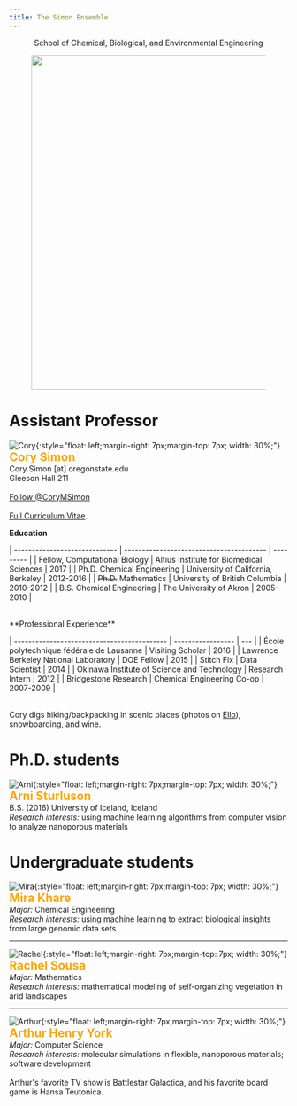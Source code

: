 ```yaml
---
title: The Simon Ensemble
---
```

<style>
pplnames {
    color: orange;
    font-size: 190%;
    font-weight: bold;
}

titlez {
    font-weight: bold;
    font-size: 150%;
}
</style>

<center>
  School of Chemical, Biological, and Environmental Engineering<br>
</center>

<figure>
    <center>
    <img src="../images/osu_logo.jpg" alt="" style="width:604px">
    </center>
</figure>

# Assistant Professor

![Cory](photos/cory.jpg){:style="float: left;margin-right: 7px;margin-top: 7px; width: 30%;"}
<span style="color:orange; font-weight: bold; font-size: 150%;">Cory Simon</span><br>
Cory.Simon [at] oregonstate.edu<br>
Gleeson Hall 211<br><br>
<a href="https://twitter.com/CoryMSimon" data-size="large" class="twitter-follow-button" data-show-count="false">Follow @CoryMSimon</a><script async src="//platform.twitter.com/widgets.js" charset="utf-8"></script><br><br>
<a href="{{ site.url }}/CorySimonCV.pdf">Full Curriculum Vitae</a>.<br>
<div style="clear: both;"></div>

**Education**

| ----------------------------- | ---------------------------------------- | --------- |
| Fellow, Computational Biology | Altius Institute for Biomedical Sciences | 2017      |
| Ph.D. Chemical Engineering    | University of California, Berkeley       | 2012-2016 |
| <s>Ph.D.</s> Mathematics      | University of British Columbia           | 2010-2012 |
| B.S. Chemical Engineering     | The University of Akron                  | 2005-2010 |

<br>
**Professional Experience**

| ------------------------------------------- | ----------------- | --- |
| École polytechnique fédérale de Lausanne    | Visiting Scholar | 2016 |
| Lawrence Berkeley National Laboratory       | DOE Fellow | 2015 |
| Stitch Fix                                  | Data Scientist | 2014 |
| Okinawa Institute of Science and Technology | Research Intern | 2012 |
| Bridgestone Research                        | Chemical Engineering Co-op | 2007-2009 |

<div style="clear: both;"></div>

<br>
Cory digs hiking/backpacking in scenic places (photos on <a href="https://ello.co/cokes">Ello</a>), snowboarding, and wine.<br>

# Ph.D. students

![Arni](photos/Arni.JPG){:style="float: left;margin-right: 7px;margin-top: 7px; width: 30%;"}
<span style="color:orange; font-weight: bold; font-size: 150%;">Arni Sturluson</span><br>
B.S. (2016) University of Iceland, Iceland<br>
*Research interests:* using machine learning algorithms from computer vision to analyze nanoporous materials
<div style="clear: both;"></div>

# Undergraduate students

![Mira](photos/MiraKhare.jpg){:style="float: left;margin-right: 7px;margin-top: 7px; width: 30%;"}
<span style="color:orange; font-weight: bold; font-size: 150%;">Mira Khare</span><br>
*Major:* Chemical Engineering<br>
*Research interests:* using machine learning to extract biological insights from large genomic data sets
<div style="clear: both;"></div>

---
![Rachel](photos/RachelSousa.jpg){:style="float: left;margin-right: 7px;margin-top: 7px; width: 30%;"}
<span style="color:orange; font-weight: bold; font-size: 150%;">Rachel Sousa</span><br>
*Major:* Mathematics<br>
*Research interests:* mathematical modeling of self-organizing vegetation in arid landscapes
<div style="clear: both;"></div>

--- 
![Arthur](photos/ArthurHenryYork.JPG){:style="float: left;margin-right: 7px;margin-top: 7px; width: 30%;"}
<span style="color:orange; font-weight: bold; font-size: 150%;">Arthur Henry York</span><br>
*Major:* Computer Science<br>
*Research interests:* molecular simulations in flexible, nanoporous materials; software development
<br><br>
Arthur's favorite TV show is Battlestar Galactica, and his favorite board game is Hansa Teutonica.
<div style="clear: both;"></div>
